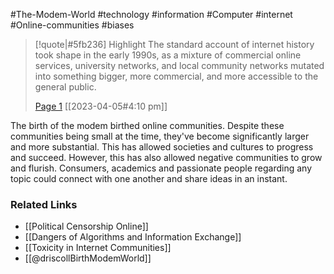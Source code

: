 #The-Modem-World #technology #information #Computer #internet #Online-communities #biases 

> [!quote|#5fb236] Highlight
> The standard account of internet history took shape in the early 1990s, as a mixture of commercial online services, university networks, and local community networks mutated into something bigger, more commercial, and more accessible to the general public.
>
> [Page 1](zotero://open-pdf/library/items/BM5A86LQ?page=1) [[2023-04-05#4:10 pm]]

The birth of the modem birthed online communities. Despite these communities being small at the time, they've become significantly larger and more substantial. This has allowed societies and cultures to progress and succeed. However, this has also allowed negative communities to grow and flurish. Consumers, academics and passionate people regarding any topic could connect with one another and share ideas in an instant. 

### Related Links
* [[Political Censorship Online]]
* [[Dangers of Algorithms and Information Exchange]]
* [[Toxicity in Internet Communities]]
* [[@driscollBirthModemWorld]]
